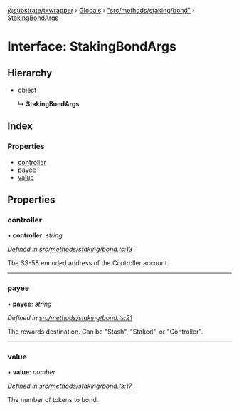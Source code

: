 [@substrate/txwrapper](../README.md) › [Globals](../globals.md) › ["src/methods/staking/bond"](../modules/_src_methods_staking_bond_.md) › [StakingBondArgs](_src_methods_staking_bond_.stakingbondargs.md)

# Interface: StakingBondArgs

## Hierarchy

* object

  ↳ **StakingBondArgs**

## Index

### Properties

* [controller](_src_methods_staking_bond_.stakingbondargs.md#controller)
* [payee](_src_methods_staking_bond_.stakingbondargs.md#payee)
* [value](_src_methods_staking_bond_.stakingbondargs.md#value)

## Properties

###  controller

• **controller**: *string*

*Defined in [src/methods/staking/bond.ts:13](https://github.com/paritytech/txwrapper/blob/7569e9a/src/methods/staking/bond.ts#L13)*

The SS-58 encoded address of the Controller account.

___

###  payee

• **payee**: *string*

*Defined in [src/methods/staking/bond.ts:21](https://github.com/paritytech/txwrapper/blob/7569e9a/src/methods/staking/bond.ts#L21)*

The rewards destination. Can be "Stash", "Staked", or "Controller".

___

###  value

• **value**: *number*

*Defined in [src/methods/staking/bond.ts:17](https://github.com/paritytech/txwrapper/blob/7569e9a/src/methods/staking/bond.ts#L17)*

The number of tokens to bond.
